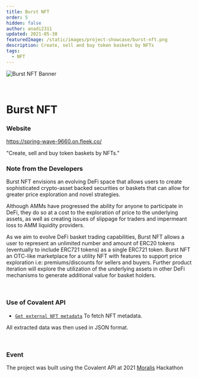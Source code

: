 ```yaml
---
title: Burst NFT
order: 5
hidden: false
author: anadi2311
updated: 2021-05-30
featuredImage: /static/images/project-showcase/burst-nft.png
description: Create, sell and buy token baskets by NFTs
tags:
  - NFT
---
```


![Burst NFT Banner](/static/images/project-showcase/burst-nft.png)

&nbsp;
# Burst NFT

### Website
https://spring-wave-9660.on.fleek.co/

<Aside>

"Create, sell and buy token baskets by NFTs."

</Aside>

### Note from the Developers
Burst NFT envisions an evolving DeFi space that allows users to create sophisticated crypto-asset backed securities or baskets that can allow for greater price exploration and novel strategies. 

Although AMMs have progressed the ability for anyone to participate in DeFi, they do so at a cost to the exploration of price to the underlying assets, as well as creating issues of slippage for traders and impermeant loss to AMM liquidity providers. 
 
As we aim to evolve DeFi basket trading capabilities, Burst NFT allows a user to represent an 
unlimited number and amount of ERC20 tokens (eventually to include ERC721 tokens) as a single 
ERC721 token. Burst NFT an OTC-like marketplace for a utility NFT with features to support 
price exploration i.e: premiums/discounts for sellers and buyers. Further product iteration 
will explore the utilization of the underlying assets in other DeFi mechanisms to generate 
additional value for basket holders.

&nbsp;
### Use of Covalent API
- [`Get external NFT metadata`](https://www.covalenthq.com/docs/api/#get-/v1/{chain_id}/tokens/{contract_address}/nft_metadata/{token_id}/) To fetch NFT metadata.

All extracted data was then used in JSON format.

&nbsp;
### Event
The project was built using the Covalent API at 2021 [Moralis](https://moralis.io/moralis-partners-with-covalent-for-2021-moralis-hackathon/) Hackathon

&nbsp;
